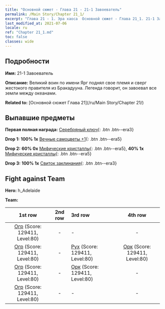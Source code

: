 ```yaml
---
title: "Основной сюжет - Глава 21 - 21-1 Завоеватель"
permalink: /Main Story/Chapter 21_1/
excerpt: "Глава 21 - 1. Эра хаоса  Основной сюжет - Глава 21_1. 21-1 Завоеватель"
last_modified_at: 2021-07-06
locale: ru
ref: "Chapter 21_1.md"
toc: false
classes: wide
---
```


## Подробности

 **Имя:** 21-1 Завоеватель

 **Описание:** Великий воин по имени Ярг поднял свое племя и сверг жестокого правителя из Бракадууна. Легенда говорит, он завоевал все земли между океанами.

 **Related to:** [Основной сюжет Глава 21](/ru/Main Story/Chapter 21/)

## Выпавшие предметы

 **Первая полная награда:** [Серебряный ключ](/ItemsRU/con_693/){: .btn .btn--era3}

 **Drop 1:** **100% 1x** [Вечные самоцветы +1](/ItemsRU/mat_72/){: .btn .btn--era5}

 **Drop 2:** **60% 0x** [Мифические кристаллы](/ItemsRU/mat_66/){: .btn .btn--era5}, **40% 1x** [Мифические кристаллы](/ItemsRU/mat_66/){: .btn .btn--era5}

 **Drop 3:** **100% 1x** [Свиток заклинания](/ItemsRU/con_694/){: .btn .btn--era3}


## Fight against Team
 **Hero:** h_Adelaide

 **Team:**


  | 1st row | 2nd row | 3rd row | 4th row |
  |:----:|:----:|:----|:----:|
  | [Огр](/ru/units/Ogre/) (Score: 129411, Level:80)  | - | - | - |
  | [Огр](/ru/units/Ogre/) (Score: 129411, Level:80)  | - | [Рух](/ru/units/Roc/) (Score: 129411, Level:80)  | [Орк](/ru/units/Orc/) (Score: 129411, Level:80)  |
  | [Огр](/ru/units/Ogre/) (Score: 129411, Level:80)  | - | [Орк](/ru/units/Orc/) (Score: 129411, Level:80)  | - |
  | [Огр](/ru/units/Ogre/) (Score: 129411, Level:80)  | - | - | - |


